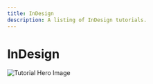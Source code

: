 ```yaml
---
title: InDesign
description: A listing of InDesign tutorials.
---
```


# InDesign

![Tutorial Hero Image](assets/hero_placeholder.png)